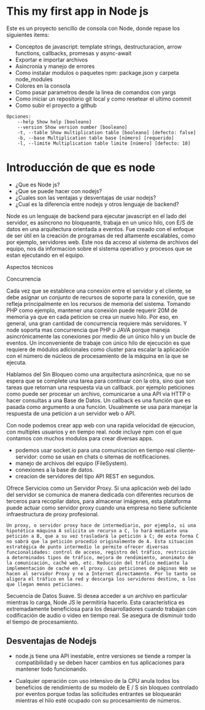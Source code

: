 # This my first app in Node js

Este es un proyecto sencillo de consola con Node, donde repase los siguientes items:

- Conceptos de javascript: template strings, destructuracion, arrow functions, callbacks, promesas y async-await
- Exportar e importar archivos
- Asincronia y manejo de errores
- Como instalar modulos o paquetes npm: package.json y carpeta node_modules
- Colores en la consola
- Como pasar parametros desde la linea de comandos con yargs
- Como iniciar un repositorio git local y como resetear el ultimo commit
- Como subir el proyecto a github

```
Opciones:
	--help Show help [booleano]
	--version Show version number [booleano]
	-t, --table Show multiplication table [booleano] [defecto: false]
	-b, --base Multiplication table base [número] [requerido]
	-l, --limite Multiplication table limite [número] [defecto: 10]

```

# Introducción de que es node

- ¿Que es Node js?
- ¿Que se puede hacer con nodejs?
- ¿Cuales son las ventajas y desventajas de usar nodejs?
- ¿Cual es la diferencia entre nodejs y otros lenguaje de backend?

Node es un lenguaje de backend para ejecutar javascript en el lado del servidor, es asíncrono no bloqueante, trabaja en un unico hilo, con E/S de datos en una arquitectura orientada a eventos. Fue creado con el enfoque de ser útil en la creación de programas de red altamente escalables, como por ejemplo, servidores web. Este nos da acceso al sistema de archivos del equipo, nos da informacion sobre el sistema operativo y procesos que se estan ejecutando en el equipo.

Aspectos técnicos

Concurrencia

Cada vez que se establece una conexión entre el servidor y el cliente, se debe asignar un conjunto de recursos de soporte para la conexión, que se refleja principalmente en los recursos de memoria del sistema. Tomando PHP como ejemplo, mantener una conexión puede requerir 20M de memoria ya que en cada peticion se crea un nuevo hilo. Por eso, en general, una gran cantidad de concurrencia requiere más servidores. Y node soporta mas concurrencia que PHP o JAVA porque maneja asincrónicamente las conexiones por medio de un único hilo y un bucle de eventos.
Un inconveniente de trabaje con único hilo de ejecución es que requiere de módulos adicionales como cluster​ para escalar la aplicación con el número de núcleos de procesamiento de la máquina en la que se ejecuta.

Hablamos del Sin Bloqueo como una arquitectura asincrónica, que no se espera que se complete una tarea para continuar con la otra, sino que son tareas que retornan una respuesta via un callback. por ejemplo peticiones como puede ser procesar un archivo, comunicarse a una API via HTTP o hacer consultas a una Base de Datos.
Un callback es una función que es pasada como argumento a una función. Usualmente se usa para manejar la respuesta de una peticion a un servidor web o API.

Con node podemos crear app web con una rapida velocidad de ejecucion, con multiples usuarios y en tiempo real.
node incluye npm con el que contamos con muchos modulos para crear diversas apps.

- podemos usar socket.io para una comunicacion en tiempo real cliente-servidor: como se usan en chats o sitemas de notificaciones.
- manejo de archivos del equipo (FileSystem).
- conexiones a la base de datos.
- creacion de servidores del tipo API REST en segundos.

Ofrece Servicios como un Servidor Proxy.
Si una aplicación web del lado del servidor se comunica de manera dedicada con diferentes recursos de terceros para recopilar datos, para almacenar imágenes, esta plataforma puede actuar como servidor proxy cuando una empresa no tiene suficiente infraestructura de proxy profesional.

`Un proxy, o servidor proxy hace de intermediario, por ejemplo, si una hipotética máquina A solicita un recurso a C, lo hará mediante una petición a B, que a su vez trasladará la petición a C; de esta forma C no sabrá que la petición procedió originalmente de A. Esta situación estratégica de punto intermedio le permite ofrecer diversas funcionalidades: control de acceso, registro del tráfico, restricción a determinados tipos de tráfico, mejora de rendimiento, anonimato de la comunicación, caché web, etc. Reducción del tráfico mediante la implementación de caché en el proxy. Las peticiones de páginas Web se hacen al servidor Proxy y no a Internet directamente. Por lo tanto se aligera el tráfico en la red y descarga los servidores destino, a los que llegan menos peticiones.`

Secuencia de Datos Suave.
Si desea acceder a un archivo en particular mientras lo carga, Node JS le permitiría hacerlo. Esta característica es extremadamente beneficiosa para los desarrolladores cuando trabajan con codificación de audio o video en tiempo real. Se asegura de disminuir todo el tiempo de procesamiento.

## Desventajas de Nodejs

- node.js tiene una API inestable, entre versiones se tiende a romper la compatibilidad y se deben hacer cambios en tus aplicaciones para mantener todo funcionando.

- Cualquier operación con uso intensivo de la CPU anula todos los beneficios de rendimiento de su modelo de E / S sin bloqueo controlado por eventos porque todas las solicitudes entrantes se bloquearán mientras el hilo esté ocupado con su procesamiento de números.
